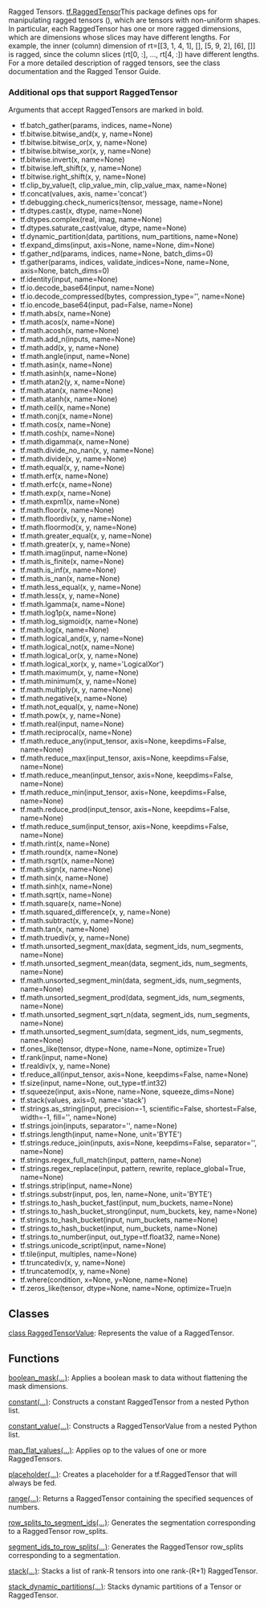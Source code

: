 Ragged Tensors.
[tf.RaggedTensor](https://tensorflow.google.cn/api_docs/python/tf/RaggedTensor)This package defines ops for manipulating ragged tensors (), which are tensors with non-uniform shapes. In particular, each RaggedTensor has one or more ragged dimensions, which are dimensions whose slices may have different lengths. For example, the inner (column) dimension of rt=[[3, 1, 4, 1], [], [5, 9, 2], [6], []] is ragged, since the column slices (rt[0, :], ..., rt[4, :]) have different lengths. For a more detailed description of ragged tensors, see the  class documentation and the Ragged Tensor Guide.

### Additional ops that support RaggedTensor
Arguments that accept RaggedTensors are marked in bold.
- tf.batch_gather(params, indices, name=None)
- tf.bitwise.bitwise_and(x, y, name=None)
- tf.bitwise.bitwise_or(x, y, name=None)
- tf.bitwise.bitwise_xor(x, y, name=None)
- tf.bitwise.invert(x, name=None)
- tf.bitwise.left_shift(x, y, name=None)
- tf.bitwise.right_shift(x, y, name=None)
- tf.clip_by_value(t, clip_value_min, clip_value_max, name=None)
- tf.concat(values, axis, name='concat')
- tf.debugging.check_numerics(tensor, message, name=None)
- tf.dtypes.cast(x, dtype, name=None)
- tf.dtypes.complex(real, imag, name=None)
- tf.dtypes.saturate_cast(value, dtype, name=None)
- tf.dynamic_partition(data, partitions, num_partitions, name=None)
- tf.expand_dims(input, axis=None, name=None, dim=None)
- tf.gather_nd(params, indices, name=None, batch_dims=0)
- tf.gather(params, indices, validate_indices=None, name=None, axis=None, batch_dims=0)
- tf.identity(input, name=None)
- tf.io.decode_base64(input, name=None)
- tf.io.decode_compressed(bytes, compression_type='', name=None)
- tf.io.encode_base64(input, pad=False, name=None)
- tf.math.abs(x, name=None)
- tf.math.acos(x, name=None)
- tf.math.acosh(x, name=None)
- tf.math.add_n(inputs, name=None)
- tf.math.add(x, y, name=None)
- tf.math.angle(input, name=None)
- tf.math.asin(x, name=None)
- tf.math.asinh(x, name=None)
- tf.math.atan2(y, x, name=None)
- tf.math.atan(x, name=None)
- tf.math.atanh(x, name=None)
- tf.math.ceil(x, name=None)
- tf.math.conj(x, name=None)
- tf.math.cos(x, name=None)
- tf.math.cosh(x, name=None)
- tf.math.digamma(x, name=None)
- tf.math.divide_no_nan(x, y, name=None)
- tf.math.divide(x, y, name=None)
- tf.math.equal(x, y, name=None)
- tf.math.erf(x, name=None)
- tf.math.erfc(x, name=None)
- tf.math.exp(x, name=None)
- tf.math.expm1(x, name=None)
- tf.math.floor(x, name=None)
- tf.math.floordiv(x, y, name=None)
- tf.math.floormod(x, y, name=None)
- tf.math.greater_equal(x, y, name=None)
- tf.math.greater(x, y, name=None)
- tf.math.imag(input, name=None)
- tf.math.is_finite(x, name=None)
- tf.math.is_inf(x, name=None)
- tf.math.is_nan(x, name=None)
- tf.math.less_equal(x, y, name=None)
- tf.math.less(x, y, name=None)
- tf.math.lgamma(x, name=None)
- tf.math.log1p(x, name=None)
- tf.math.log_sigmoid(x, name=None)
- tf.math.log(x, name=None)
- tf.math.logical_and(x, y, name=None)
- tf.math.logical_not(x, name=None)
- tf.math.logical_or(x, y, name=None)
- tf.math.logical_xor(x, y, name='LogicalXor')
- tf.math.maximum(x, y, name=None)
- tf.math.minimum(x, y, name=None)
- tf.math.multiply(x, y, name=None)
- tf.math.negative(x, name=None)
- tf.math.not_equal(x, y, name=None)
- tf.math.pow(x, y, name=None)
- tf.math.real(input, name=None)
- tf.math.reciprocal(x, name=None)
- tf.math.reduce_any(input_tensor, axis=None, keepdims=False, name=None)
- tf.math.reduce_max(input_tensor, axis=None, keepdims=False, name=None)
- tf.math.reduce_mean(input_tensor, axis=None, keepdims=False, name=None)
- tf.math.reduce_min(input_tensor, axis=None, keepdims=False, name=None)
- tf.math.reduce_prod(input_tensor, axis=None, keepdims=False, name=None)
- tf.math.reduce_sum(input_tensor, axis=None, keepdims=False, name=None)
- tf.math.rint(x, name=None)
- tf.math.round(x, name=None)
- tf.math.rsqrt(x, name=None)
- tf.math.sign(x, name=None)
- tf.math.sin(x, name=None)
- tf.math.sinh(x, name=None)
- tf.math.sqrt(x, name=None)
- tf.math.square(x, name=None)
- tf.math.squared_difference(x, y, name=None)
- tf.math.subtract(x, y, name=None)
- tf.math.tan(x, name=None)
- tf.math.truediv(x, y, name=None)
- tf.math.unsorted_segment_max(data, segment_ids, num_segments, name=None)
- tf.math.unsorted_segment_mean(data, segment_ids, num_segments, name=None)
- tf.math.unsorted_segment_min(data, segment_ids, num_segments, name=None)
- tf.math.unsorted_segment_prod(data, segment_ids, num_segments, name=None)
- tf.math.unsorted_segment_sqrt_n(data, segment_ids, num_segments, name=None)
- tf.math.unsorted_segment_sum(data, segment_ids, num_segments, name=None)
- tf.ones_like(tensor, dtype=None, name=None, optimize=True)
- tf.rank(input, name=None)
- tf.realdiv(x, y, name=None)
- tf.reduce_all(input_tensor, axis=None, keepdims=False, name=None)
- tf.size(input, name=None, out_type=tf.int32)
- tf.squeeze(input, axis=None, name=None, squeeze_dims=None)
- tf.stack(values, axis=0, name='stack')
- tf.strings.as_string(input, precision=-1, scientific=False, shortest=False, width=-1, fill='', name=None)
- tf.strings.join(inputs, separator='', name=None)
- tf.strings.length(input, name=None, unit='BYTE')
- tf.strings.reduce_join(inputs, axis=None, keepdims=False, separator='', name=None)
- tf.strings.regex_full_match(input, pattern, name=None)
- tf.strings.regex_replace(input, pattern, rewrite, replace_global=True, name=None)
- tf.strings.strip(input, name=None)
- tf.strings.substr(input, pos, len, name=None, unit='BYTE')
- tf.strings.to_hash_bucket_fast(input, num_buckets, name=None)
- tf.strings.to_hash_bucket_strong(input, num_buckets, key, name=None)
- tf.strings.to_hash_bucket(input, num_buckets, name=None)
- tf.strings.to_hash_bucket(input, num_buckets, name=None)
- tf.strings.to_number(input, out_type=tf.float32, name=None)
- tf.strings.unicode_script(input, name=None)
- tf.tile(input, multiples, name=None)
- tf.truncatediv(x, y, name=None)
- tf.truncatemod(x, y, name=None)
- tf.where(condition, x=None, y=None, name=None)
- tf.zeros_like(tensor, dtype=None, name=None, optimize=True)n
## Classes
[class RaggedTensorValue](https://tensorflow.google.cn/api_docs/python/tf/compat/v1/ragged/RaggedTensorValue): Represents the value of a RaggedTensor.

## Functions
[boolean_mask(...)](https://tensorflow.google.cn/api_docs/python/tf/ragged/boolean_mask): Applies a boolean mask to data without flattening the mask dimensions.

[constant(...)](https://tensorflow.google.cn/api_docs/python/tf/ragged/constant): Constructs a constant RaggedTensor from a nested Python list.

[constant_value(...)](https://tensorflow.google.cn/api_docs/python/tf/compat/v1/ragged/constant_value): Constructs a RaggedTensorValue from a nested Python list.

[map_flat_values(...)](https://tensorflow.google.cn/api_docs/python/tf/ragged/map_flat_values): Applies op to the values of one or more RaggedTensors.

[placeholder(...)](https://tensorflow.google.cn/api_docs/python/tf/compat/v1/ragged/placeholder): Creates a placeholder for a tf.RaggedTensor that will always be fed.

[range(...)](https://tensorflow.google.cn/api_docs/python/tf/ragged/range): Returns a RaggedTensor containing the specified sequences of numbers.

[row_splits_to_segment_ids(...)](https://tensorflow.google.cn/api_docs/python/tf/ragged/row_splits_to_segment_ids): Generates the segmentation corresponding to a RaggedTensor row_splits.

[segment_ids_to_row_splits(...)](https://tensorflow.google.cn/api_docs/python/tf/ragged/segment_ids_to_row_splits): Generates the RaggedTensor row_splits corresponding to a segmentation.

[stack(...)](https://tensorflow.google.cn/api_docs/python/tf/ragged/stack): Stacks a list of rank-R tensors into one rank-(R+1) RaggedTensor.

[stack_dynamic_partitions(...)](https://tensorflow.google.cn/api_docs/python/tf/ragged/stack_dynamic_partitions): Stacks dynamic partitions of a Tensor or RaggedTensor.

